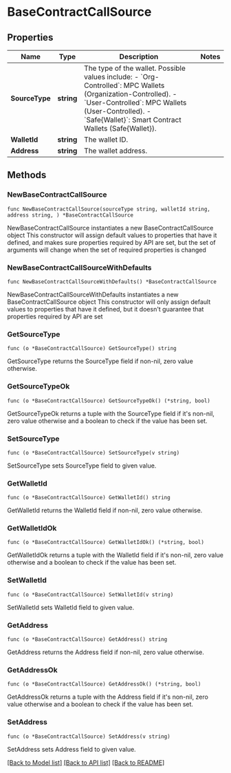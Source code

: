 # BaseContractCallSource

## Properties

Name | Type | Description | Notes
------------ | ------------- | ------------- | -------------
**SourceType** | **string** | The type of the wallet. Possible values include: - &#x60;Org-Controlled&#x60;: MPC Wallets (Organization-Controlled). - &#x60;User-Controlled&#x60;: MPC Wallets (User-Controlled). - &#x60;Safe{Wallet}&#x60;: Smart Contract Wallets (Safe{Wallet}).  | 
**WalletId** | **string** | The wallet ID. | 
**Address** | **string** | The wallet address. | 

## Methods

### NewBaseContractCallSource

`func NewBaseContractCallSource(sourceType string, walletId string, address string, ) *BaseContractCallSource`

NewBaseContractCallSource instantiates a new BaseContractCallSource object
This constructor will assign default values to properties that have it defined,
and makes sure properties required by API are set, but the set of arguments
will change when the set of required properties is changed

### NewBaseContractCallSourceWithDefaults

`func NewBaseContractCallSourceWithDefaults() *BaseContractCallSource`

NewBaseContractCallSourceWithDefaults instantiates a new BaseContractCallSource object
This constructor will only assign default values to properties that have it defined,
but it doesn't guarantee that properties required by API are set

### GetSourceType

`func (o *BaseContractCallSource) GetSourceType() string`

GetSourceType returns the SourceType field if non-nil, zero value otherwise.

### GetSourceTypeOk

`func (o *BaseContractCallSource) GetSourceTypeOk() (*string, bool)`

GetSourceTypeOk returns a tuple with the SourceType field if it's non-nil, zero value otherwise
and a boolean to check if the value has been set.

### SetSourceType

`func (o *BaseContractCallSource) SetSourceType(v string)`

SetSourceType sets SourceType field to given value.


### GetWalletId

`func (o *BaseContractCallSource) GetWalletId() string`

GetWalletId returns the WalletId field if non-nil, zero value otherwise.

### GetWalletIdOk

`func (o *BaseContractCallSource) GetWalletIdOk() (*string, bool)`

GetWalletIdOk returns a tuple with the WalletId field if it's non-nil, zero value otherwise
and a boolean to check if the value has been set.

### SetWalletId

`func (o *BaseContractCallSource) SetWalletId(v string)`

SetWalletId sets WalletId field to given value.


### GetAddress

`func (o *BaseContractCallSource) GetAddress() string`

GetAddress returns the Address field if non-nil, zero value otherwise.

### GetAddressOk

`func (o *BaseContractCallSource) GetAddressOk() (*string, bool)`

GetAddressOk returns a tuple with the Address field if it's non-nil, zero value otherwise
and a boolean to check if the value has been set.

### SetAddress

`func (o *BaseContractCallSource) SetAddress(v string)`

SetAddress sets Address field to given value.



[[Back to Model list]](../README.md#documentation-for-models) [[Back to API list]](../README.md#documentation-for-api-endpoints) [[Back to README]](../README.md)


